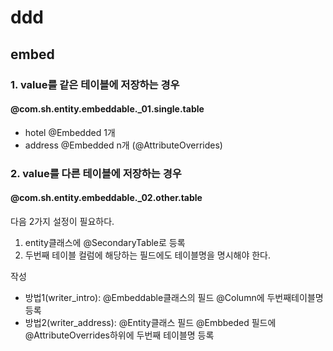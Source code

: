 # ddd



## embed

### 1. value를 같은 테이블에 저장하는 경우
#### @com.sh.entity.embeddable._01.single.table
* hotel @Embedded 1개
* address @Embedded n개 (@AttributeOverrides)

### 2. value를 다른 테이블에 저장하는 경우
#### @com.sh.entity.embeddable._02.other.table 
다음 2가지 설정이 필요하다.
1. entity클래스에 @SecondaryTable로 등록
2. 두번째 테이블 컬럼에 해당하는 필드에도 테이블명을 명시해야 한다.

작성
* 방법1(writer_intro): @Embeddable클래스의 필드 @Column에 두번째테이블명 등록
* 방법2(writer_address): @Entity클래스 필드 @Embbeded 필드에 @AttributeOverrides하위에 두번째 테이블명 등록
